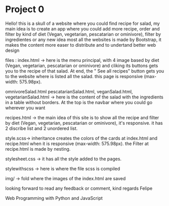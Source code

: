 # Project 0

Hello!
this is a skull of a website where you could find recipe for salad, my main idea is to create an app where you could add more recipe, order and filter by kind of diet (Vegan, vegetarian, pescatarian or ominivore), filter by ingredientes or any new idea
most all the websites is made by Bootstrap, it makes the content more easer to distribute and to undertand better web design

files :
index.html -> here is the menu principal, with 4 image based by diet (Vegan, vegetarian, pescatarian or ominivore) and cliking its buttons gets you to the recipe of that salad. At end, the " See all recipes" button gets you to the website where is listed all the salad. this page is responsive (max-width: 575.98px).

omnivoreSalad.html pescatarianSalad.html, veganSalad.html, vegetarianSalad.html -> here is the content of the salad with the ingredients in a table without borders. At the top is the navbar where you could go wherever you want 

recipes.html -> the main idea of this site is to show all the recipe and filter by diet (Vegan, vegetarian, pescatarian or ominivore), it's responsive. it has 2 discribe list and 2 unordered list. 

style.scss-> inheritance creates the colors of the cards at index.html and recipe.html when it is responsive (max-width: 575.98px). the Filter at recipe.html is made by nesting.

stylesheet.css -> it has all the style added to the pages.

stylewithscss -> here is where the file scss is compiled 


img/ -> fold where the images of the index.html are saved

looking forward to read any feedback or comment, 
kind regards 
Felipe

Web Programming with Python and JavaScript
